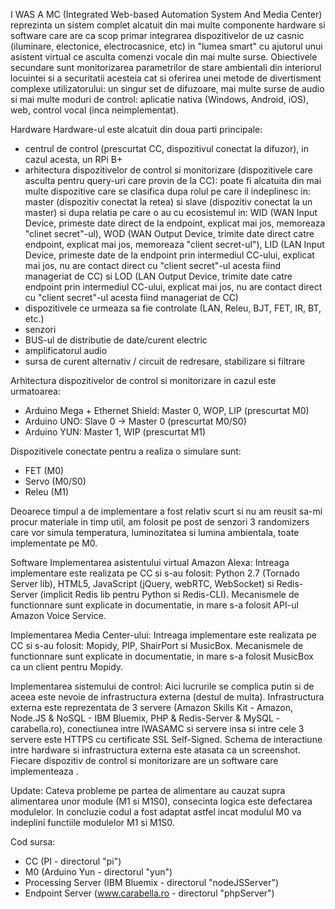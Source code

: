 I WAS A MC (Integrated Web-based Automation System And Media Center) reprezinta un sistem complet alcatuit din mai multe componente hardware si software care are ca scop primar integrarea dispozitivelor de uz casnic (iluminare, electonice, electrocasnice, etc) in "lumea smart" cu ajutorul unui asistent virtual ce asculta comenzi vocale din mai multe surse. Obiectivele secundare sunt monitorizarea parametrilor de stare ambientali din interiorul locuintei si a securitatii acesteia cat si oferirea unei metode de divertisment complexe utilizatorului: un singur set de difuzoare, mai multe surse de audio si mai multe moduri de control: aplicatie nativa (Windows, Android, iOS), web, control vocal (inca neimplementat).

Hardware
Hardware-ul este alcatuit din doua parti principale:
- centrul de control (prescurtat CC, dispozitivul conectat la difuzor), in cazul acesta, un RPi B+
- arhitectura dispozitivelor de control si monitorizare (dispozitivele care asculta pentru query-uri care provin de la CC): poate fi alcatuita din mai multe dispozitive care se clasifica dupa rolul pe care il indeplinesc in: master (dispozitiv conectat la retea) si slave (dispozitiv conectat la un master) si dupa relatia pe care o au cu ecosistemul in: WID (WAN Input Device, primeste date direct de la endpoint, explicat mai jos, memoreaza "clinet secret"-ul), WOD (WAN Output Device, trimite date direct catre endpoint, explicat mai jos, memoreaza "client secret-ul"), LID (LAN Input Device, primeste date de la endpoint prin intermediul CC-ului, explicat mai jos, nu are contact direct cu "client secret"-ul acesta fiind manageriat de CC) si LOD (LAN Output Device, trimite date catre endpoint prin intermediul CC-ului, explicat mai jos, nu are contact direct cu "client secret"-ul acesta fiind manageriat de CC)
- dispozitivele ce urmeaza sa fie controlate (LAN, Releu, BJT, FET, IR, BT, etc.)
- senzori
- BUS-ul de distributie de date/curent electric
- amplificatorul audio
- sursa de curent alternativ / circuit de redresare, stabilizare si filtrare

Arhitectura dispozitivelor de control si monitorizare in cazul este urmatoarea:
- Arduino Mega + Ethernet Shield: Master 0, WOP, LIP (prescurtat M0)
- Arduino UNO: Slave 0 -> Master 0 (prescurtat M0/S0)
- Arduino YUN: Master 1, WIP (prescurtat M1)

Dispozitivele conectate pentru a realiza o simulare sunt:
- FET (M0)
- Servo (M0/S0)
- Releu (M1)

Deoarece timpul a de implementare a fost relativ scurt si nu am reusit sa-mi procur materiale in timp util, am folosit pe post de senzori 3 randomizers care vor simula temperatura, luminozitatea si lumina ambientala, toate implementate pe M0.

Software
Implementarea asistentului virtual Amazon Alexa:
Intreaga implementare este realizata pe CC si s-au folosit: Python 2.7 (Tornado Server lib), HTML5, JavaScript (jQuery, webRTC, WebSocket) si Redis-Server (implicit Redis lib pentru Python si Redis-CLI). Mecanismele de functionnare sunt explicate in documentatie, in mare s-a folosit API-ul Amazon Voice Service.

Implementarea Media Center-ului:
Intreaga implementare este realizata pe CC si s-au folosit: Mopidy, PIP, ShairPort si MusicBox. Mecanismele de functionnare sunt explicate in documentatie, in mare s-a folosit MusicBox ca un client pentru Mopidy.

Implementarea sistemului de control:
Aici lucrurile se complica putin si de aceea este nevoie de infrastructura externa (destul de multa). Infrastructura externa este reprezentata de 3 servere (Amazon Skills Kit - Amazon, Node.JS & NoSQL - IBM Bluemix, PHP & Redis-Server & MySQL - carabella.ro), conectiunea intre IWASAMC si servere insa si intre cele 3 servere este HTTPS cu certificate SSL Self-Signed. Schema de interactiune intre hardware si infrastructura externa este atasata ca un screenshot. Fiecare dispozitiv de control si monitorizare are un software care implementeaza .

Update:
    Cateva probleme pe partea de alimentare au cauzat supra alimentarea unor module (M1 si M1S0), consecinta logica este defectarea modulelor. In concluzie codul a fost adaptat astfel incat modulul M0 va indeplini functiile modulelor M1 si M1S0.

Cod sursa:
  - CC (PI - directorul "pi")
  - M0 (Arduino Yun - directorul "yun")
  - Processing Server (IBM Bluemix - directorul "nodeJSServer")
  - Endpoint Server (www.carabella.ro - directorul "phpServer")
